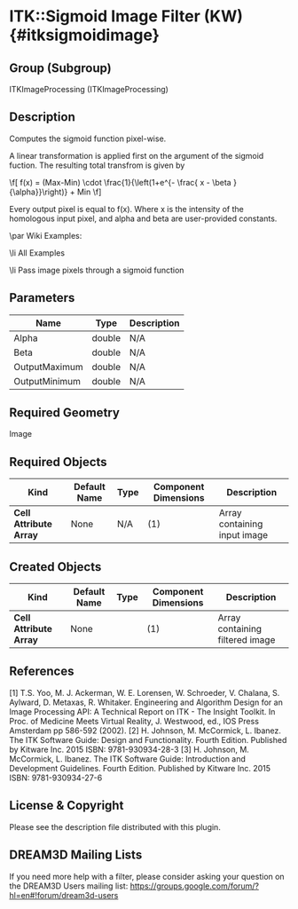 ITK::Sigmoid Image Filter (KW) {#itksigmoidimage}
===============

## Group (Subgroup) ##
ITKImageProcessing (ITKImageProcessing)

## Description ##
Computes the sigmoid function pixel-wise.

A linear transformation is applied first on the argument of the sigmoid fuction. The resulting total transfrom is given by

 \f[ f(x) = (Max-Min) \cdot \frac{1}{\left(1+e^{- \frac{ x - \beta }{\alpha}}\right)} + Min \f]  

Every output pixel is equal to f(x). Where x is the intensity of the homologous input pixel, and alpha and beta are user-provided constants.

\par Wiki Examples:

\li All Examples 

\li Pass image pixels through a sigmoid function

## Parameters ##

| Name | Type | Description |
|------|------|-------------|
| Alpha | double| N/A |
| Beta | double| N/A |
| OutputMaximum | double| N/A |
| OutputMinimum | double| N/A |


## Required Geometry ##
Image

## Required Objects ##

| Kind | Default Name | Type | Component Dimensions | Description |
|------|--------------|------|----------------------|-------------|
| **Cell Attribute Array** | None | N/A | (1)  | Array containing input image

## Created Objects ##

| Kind | Default Name | Type | Component Dimensions | Description |
|------|--------------|------|----------------------|-------------|
| **Cell Attribute Array** | None |  | (1)  | Array containing filtered image

## References ##
[1] T.S. Yoo, M. J. Ackerman, W. E. Lorensen, W. Schroeder, V. Chalana, S. Aylward, D. Metaxas, R. Whitaker. Engineering and Algorithm Design for an Image Processing API: A Technical Report on ITK - The Insight Toolkit. In Proc. of Medicine Meets Virtual Reality, J. Westwood, ed., IOS Press Amsterdam pp 586-592 (2002). 
[2] H. Johnson, M. McCormick, L. Ibanez. The ITK Software Guide: Design and Functionality. Fourth Edition. Published by Kitware Inc. 2015 ISBN: 9781-930934-28-3
[3] H. Johnson, M. McCormick, L. Ibanez. The ITK Software Guide: Introduction and Development Guidelines. Fourth Edition. Published by Kitware Inc. 2015 ISBN: 9781-930934-27-6

## License & Copyright ##

Please see the description file distributed with this plugin.

## DREAM3D Mailing Lists ##

If you need more help with a filter, please consider asking your question on the DREAM3D Users mailing list:
https://groups.google.com/forum/?hl=en#!forum/dream3d-users
